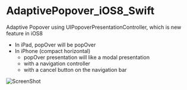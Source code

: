 AdaptivePopover_iOS8_Swift
====================

Adaptive Popover using UIPopoverPresentationController, which is new feature in iOS8
* In iPad, popOver will be popOver
* In iPhone (compact horizontal)
    * popOver presentation will like a modal presentation
    * with a navigation controller
    * with a cancel button on the navigation bar

![ScreenShot](https://raw.githubusercontent.com/frogcjn/AdaptivePopover_iOS8/master/ScreenShot.png)
